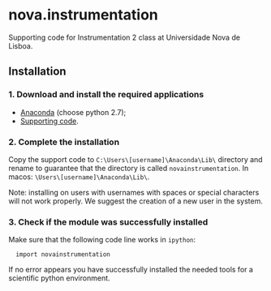 nova.instrumentation
====================

Supporting code for Instrumentation 2 class at Universidade Nova de Lisboa.


## Installation
### 1. Download and install the required applications
- [Anaconda](http://continuum.io/downloads) (choose python 2.7);
- [Supporting code](https://github.com/hgamboa/novainstrumentation).

### 2. Complete the installation
Copy the support code to `C:\Users\[username]\Anaconda\Lib\` directory and rename to guarantee that the directory is called `novainstrumentation`. In macos: `\Users\[username]\Anaconda\Lib\`. 
  
Note: installing on users with usernames with spaces or special characters will not work properly. We suggest the creation of a new user in the system.

### 3. Check if the module was successfully installed  
Make sure that the following code line works in `ipython`:

      import novainstrumentation

If no error appears you have successfully installed the needed tools for a scientific python environment.
